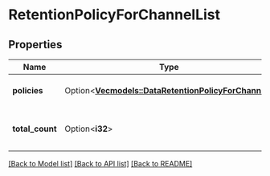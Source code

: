 # RetentionPolicyForChannelList

## Properties

Name | Type | Description | Notes
------------ | ------------- | ------------- | -------------
**policies** | Option<[**Vec<models::DataRetentionPolicyForChannel>**](DataRetentionPolicyForChannel.md)> | The list of channel policies. | [optional]
**total_count** | Option<**i32**> | The total number of channel policies. | [optional]

[[Back to Model list]](../README.md#documentation-for-models) [[Back to API list]](../README.md#documentation-for-api-endpoints) [[Back to README]](../README.md)


